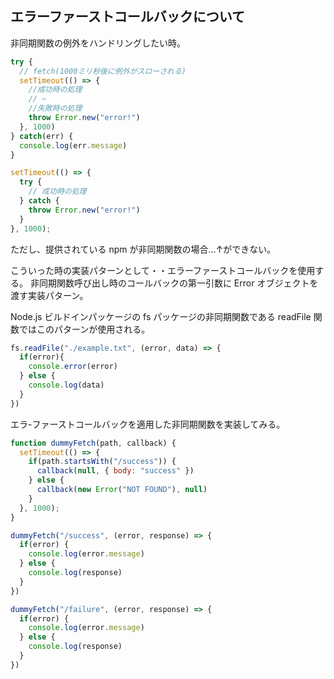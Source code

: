 ## エラーファーストコールバックについて
非同期関数の例外をハンドリングしたい時。

```js
try {
  // fetch(1000ミリ秒後に例外がスローされる)
  setTimeout(() => {
    //成功時の処理
    // ~
    //失敗時の処理
    throw Error.new("error!")
  }, 1000)
} catch(err) {
  console.log(err.message)
}
```

```js
setTimeout(() => {
  try {
    // 成功時の処理
  } catch {
    throw Error.new("error!")
  }
}, 1000);
```

ただし、提供されている npm が非同期関数の場合…↑ができない。

こういった時の実装パターンとして・・エラーファーストコールバックを使用する。
非同期関数呼び出し時のコールバックの第一引数に Error オブジェクトを渡す実装パターン。

Node.js ビルドインパッケージの fs パッケージの非同期関数である readFile 関数ではこのパターンが使用される。
```js
fs.readFile("./example.txt", (error, data) => {
  if(error){
    console.error(error)
  } else {
    console.log(data)
  }
})
```

エラ-ファーストコールバックを適用した非同期関数を実装してみる。
```js
function dummyFetch(path, callback) {
  setTimeout(() => {
    if(path.startsWith("/success")) {
      callback(null, { body: "success" })
    } else {
      callback(new Error("NOT FOUND"), null)
    }
  }, 1000);
}

dummyFetch("/success", (error, response) => { 
  if(error) {
    console.log(error.message)
  } else {
    console.log(response)
  }
})

dummyFetch("/failure", (error, response) => {
  if(error) {
    console.log(error.message)
  } else {
    console.log(response)
  }
})
```